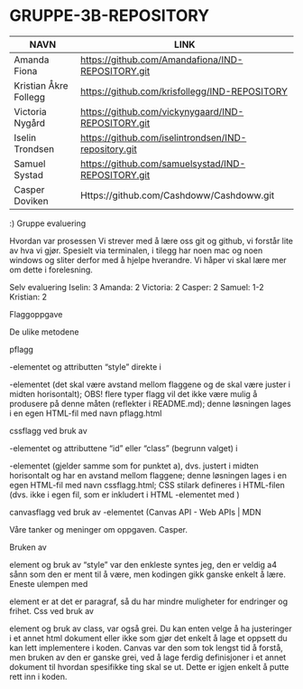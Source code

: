 # GRUPPE-3B-REPOSITORY
|NAVN|LINK|
|----|----|
|Amanda Fiona|https://github.com/Amandafiona/IND-REPOSITORY.git|
|Kristian Åkre Follegg|https://github.com/krisfollegg/IND-REPOSITORY|
|Victoria Nygård|https://github.com/vickynygaard/IND-REPOSITORY.git|
|Iselin Trondsen|https://github.com/iselintrondsen/IND-repository.git|
|Samuel Systad|https://github.com/samuelsystad/IND-REPOSITORY.git|
|Casper Doviken|Https://github.com/Cashdoww/Cashdoww.git|
:)
Gruppe evaluering

Hvordan var prosessen
Vi strever med å lære oss git og github, vi forstår lite av hva vi gjør. Spesielt via terminalen,
i tilegg har noen mac og noen windows og sliter derfor med å hjelpe hverandre. Vi håper vi skal lære mer 
om dette i forelesning. 

Selv evaluering 
Iselin: 3
Amanda: 2
Victoria: 2
Casper: 2
Samuel: 1-2
Kristian: 2  

Flaggoppgave


De ulike metodene 

pflagg <p>-elementet og attributten “style” direkte i <p>-elementet (det skal være avstand mellom flaggene og de skal være juster i midten horisontalt); OBS! flere typer flagg vil det ikke være mulig å produsere på denne måten (reflekter i README.md); denne løsningen lages i en egen HTML-fil med navn pflagg.html 

cssflagg ved bruk av <p>-elementet og attributtene “id” eller “class” (begrunn valget) i <p>-elementet (gjelder samme som for punktet a), dvs. justert i midten horisontalt og har en avstand mellom flaggene; denne løsningen lages i en egen HTML-fil med navn cssflagg.html; CSS stilark defineres i HTML-filen (dvs. ikke i egen fil, som er inkludert i HTML <head>-elementet med <link rel="stylesheet" href="FILNAVN.css" />) 

canvasflagg ved bruk av <canvas>-elementet (Canvas API - Web APIs | MDN 
  
  
  
 Våre tanker og meninger om oppgaven.
 Casper.
  
Bruken av <p> element og bruk av “style” var den enkleste syntes jeg, den er veldig a4 sånn som den er ment til å være, men kodingen gikk ganske enkelt å lære. Eneste ulempen med <p> element er at det er paragraf, så du har mindre muligheter for endringer og frihet. Css ved bruk av <p> element og bruk av class, var også grei. Du kan enten velge å ha justeringer i et annet html dokument eller ikke som gjør det enkelt å lage et oppsett du kan lett implementere i koden. Canvas var den som tok lengst tid å forstå, men bruken av den er ganske grei, ved å lage ferdig definisjoner i et annet dokument til hvordan spesifikke ting skal se ut. Dette er igjen enkelt å putte rett inn i koden. 
